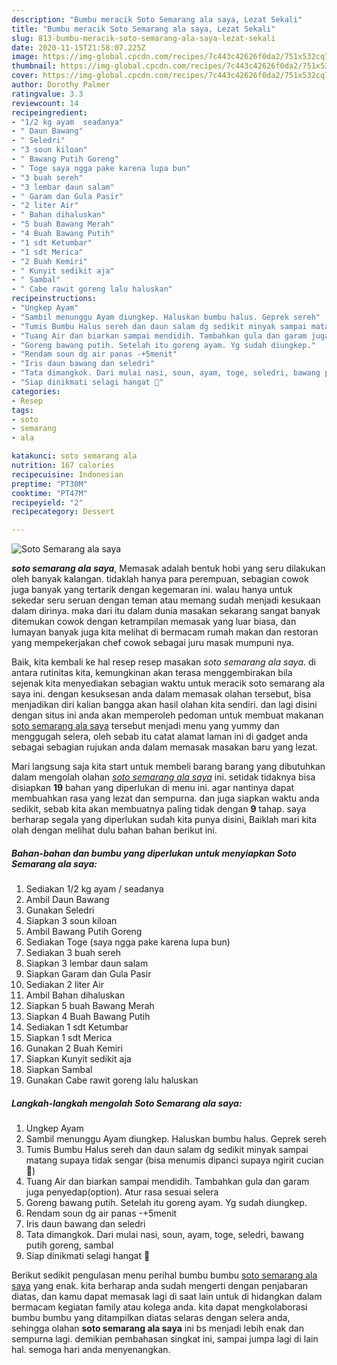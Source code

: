 ```yaml
---
description: "Bumbu meracik Soto Semarang ala saya, Lezat Sekali"
title: "Bumbu meracik Soto Semarang ala saya, Lezat Sekali"
slug: 813-bumbu-meracik-soto-semarang-ala-saya-lezat-sekali
date: 2020-11-15T21:58:07.225Z
image: https://img-global.cpcdn.com/recipes/7c443c42626f0da2/751x532cq70/soto-semarang-ala-saya-foto-resep-utama.jpg
thumbnail: https://img-global.cpcdn.com/recipes/7c443c42626f0da2/751x532cq70/soto-semarang-ala-saya-foto-resep-utama.jpg
cover: https://img-global.cpcdn.com/recipes/7c443c42626f0da2/751x532cq70/soto-semarang-ala-saya-foto-resep-utama.jpg
author: Dorothy Palmer
ratingvalue: 3.3
reviewcount: 14
recipeingredient:
- "1/2 kg ayam  seadanya"
- " Daun Bawang"
- " Seledri"
- "3 soun kiloan"
- " Bawang Putih Goreng"
- " Toge saya ngga pake karena lupa bun"
- "3 buah sereh"
- "3 lembar daun salam"
- " Garam dan Gula Pasir"
- "2 liter Air"
- " Bahan dihaluskan"
- "5 buah Bawang Merah"
- "4 Buah Bawang Putih"
- "1 sdt Ketumbar"
- "1 sdt Merica"
- "2 Buah Kemiri"
- " Kunyit sedikit aja"
- " Sambal"
- " Cabe rawit goreng lalu haluskan"
recipeinstructions:
- "Ungkep Ayam"
- "Sambil menunggu Ayam diungkep. Haluskan bumbu halus. Geprek sereh"
- "Tumis Bumbu Halus sereh dan daun salam dg sedikit minyak sampai matang supaya tidak sengar (bisa menumis dipanci supaya ngirit cucian 😬)"
- "Tuang Air dan biarkan sampai mendidih. Tambahkan gula dan garam juga penyedap(option). Atur rasa sesuai selera"
- "Goreng bawang putih. Setelah itu goreng ayam. Yg sudah diungkep."
- "Rendam soun dg air panas -+5menit"
- "Iris daun bawang dan seledri"
- "Tata dimangkok. Dari mulai nasi, soun, ayam, toge, seledri, bawang putih goreng, sambal"
- "Siap dinikmati selagi hangat 😬"
categories:
- Resep
tags:
- soto
- semarang
- ala

katakunci: soto semarang ala 
nutrition: 167 calories
recipecuisine: Indonesian
preptime: "PT30M"
cooktime: "PT47M"
recipeyield: "2"
recipecategory: Dessert

---
```



![Soto Semarang ala saya](https://img-global.cpcdn.com/recipes/7c443c42626f0da2/751x532cq70/soto-semarang-ala-saya-foto-resep-utama.jpg)

<b><i>soto semarang ala saya</i></b>, Memasak adalah bentuk hobi yang seru dilakukan oleh banyak kalangan. tidaklah hanya para perempuan, sebagian cowok juga banyak yang tertarik dengan kegemaran ini. walau hanya untuk sekedar seru seruan dengan teman atau memang sudah menjadi kesukaan dalam dirinya. maka dari itu dalam dunia masakan sekarang sangat banyak ditemukan cowok dengan ketrampilan memasak yang luar biasa, dan lumayan banyak juga kita melihat di bermacam rumah makan dan restoran yang mempekerjakan chef cowok sebagai juru masak mumpuni nya.



Baik, kita kembali ke hal resep resep masakan <i>soto semarang ala saya</i>. di antara rutinitas kita, kemungkinan akan terasa menggembirakan bila sejenak kita menyediakan sebagian waktu untuk meracik soto semarang ala saya ini. dengan kesuksesan anda dalam memasak olahan tersebut, bisa menjadikan diri kalian bangga akan hasil olahan kita sendiri. dan lagi disini dengan situs ini anda akan memperoleh pedoman untuk membuat makanan <u>soto semarang ala saya</u> tersebut menjadi menu yang yummy dan menggugah selera, oleh sebab itu catat alamat laman ini di gadget anda sebagai sebagian rujukan anda dalam memasak masakan baru yang lezat.


Mari langsung saja kita start untuk membeli barang barang yang dibutuhkan dalam mengolah olahan <u><i>soto semarang ala saya</i></u> ini. setidak tidaknya bisa disiapkan <b>19</b> bahan yang diperlukan di menu ini. agar nantinya dapat membuahkan rasa yang lezat dan sempurna. dan juga siapkan waktu anda sedikit, sebab kita akan membuatnya paling tidak dengan <b>9</b> tahap. saya berharap segala yang diperlukan sudah kita punya disini, Baiklah mari kita olah dengan melihat dulu bahan bahan berikut ini.

<!--inarticleads1-->

##### Bahan-bahan dan bumbu yang diperlukan untuk menyiapkan Soto Semarang ala saya:

1. Sediakan 1/2 kg ayam / seadanya
1. Ambil  Daun Bawang
1. Gunakan  Seledri
1. Siapkan 3 soun kiloan
1. Ambil  Bawang Putih Goreng
1. Sediakan  Toge (saya ngga pake karena lupa bun)
1. Sediakan 3 buah sereh
1. Siapkan 3 lembar daun salam
1. Siapkan  Garam dan Gula Pasir
1. Sediakan 2 liter Air
1. Ambil  Bahan dihaluskan
1. Siapkan 5 buah Bawang Merah
1. Siapkan 4 Buah Bawang Putih
1. Sediakan 1 sdt Ketumbar
1. Siapkan 1 sdt Merica
1. Gunakan 2 Buah Kemiri
1. Siapkan  Kunyit sedikit aja
1. Siapkan  Sambal
1. Gunakan  Cabe rawit goreng lalu haluskan




<!--inarticleads2-->

##### Langkah-langkah mengolah Soto Semarang ala saya:

1. Ungkep Ayam
1. Sambil menunggu Ayam diungkep. Haluskan bumbu halus. Geprek sereh
1. Tumis Bumbu Halus sereh dan daun salam dg sedikit minyak sampai matang supaya tidak sengar (bisa menumis dipanci supaya ngirit cucian 😬)
1. Tuang Air dan biarkan sampai mendidih. Tambahkan gula dan garam juga penyedap(option). Atur rasa sesuai selera
1. Goreng bawang putih. Setelah itu goreng ayam. Yg sudah diungkep.
1. Rendam soun dg air panas -+5menit
1. Iris daun bawang dan seledri
1. Tata dimangkok. Dari mulai nasi, soun, ayam, toge, seledri, bawang putih goreng, sambal
1. Siap dinikmati selagi hangat 😬




Berikut sedikit pengulasan menu perihal bumbu bumbu <u>soto semarang ala saya</u> yang enak. kita berharap anda sudah mengerti dengan penjabaran diatas, dan kamu dapat memasak lagi di saat lain untuk di hidangkan dalam bermacam kegiatan family atau kolega anda. kita dapat mengkolaborasi bumbu bumbu yang ditampilkan diatas selaras dengan selera anda, sehingga olahan <b>soto semarang ala saya</b> ini bs menjadi lebih enak dan sempurna lagi. demikian pembahasan singkat ini, sampai jumpa lagi di lain hal. semoga hari anda menyenangkan.
